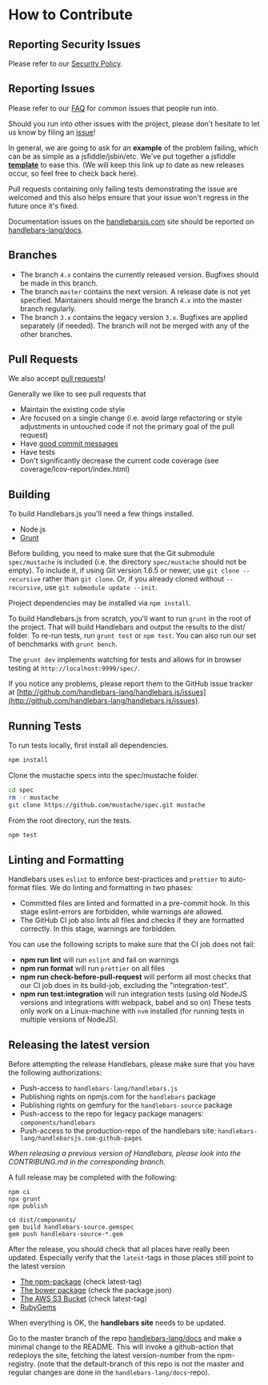 # How to Contribute

## Reporting Security Issues

Please refer to our [Security Policy](https://github.com/handlebars-lang/handlebars.js/blob/master/SECURITY.md).

## Reporting Issues

Please refer to our [FAQ](https://github.com/handlebars-lang/handlebars.js/blob/master/FAQ.md) for common issues that people run into.

Should you run into other issues with the project, please don't hesitate to let us know by filing an [issue][issue]!

In general, we are going to ask for an **example** of the problem failing, which can be as simple as a jsfiddle/jsbin/etc. We've put together a jsfiddle **[template][jsfiddle]** to ease this. (We will keep this link up to date as new releases occur, so feel free to check back here).

Pull requests containing only failing tests demonstrating the issue are welcomed and this also helps ensure that your issue won't regress in the future once it's fixed.

Documentation issues on the [handlebarsjs.com](https://handlebarsjs.com) site should be reported on [handlebars-lang/docs](https://github.com/handlebars-lang/docs).

## Branches

- The branch `4.x` contains the currently released version. Bugfixes should be made in this branch.
- The branch `master` contains the next version. A release date is not yet specified. Maintainers
  should merge the branch `4.x` into the master branch regularly.
- The branch `3.x` contains the legacy version `3.x`. Bugfixes are applied separately (if needed). The branch will not
  be merged with any of the other branches.

## Pull Requests

We also accept [pull requests][pull-request]!

Generally we like to see pull requests that

- Maintain the existing code style
- Are focused on a single change (i.e. avoid large refactoring or style adjustments in untouched code if not the primary goal of the pull request)
- Have [good commit messages](http://tbaggery.com/2008/04/19/a-note-about-git-commit-messages.html)
- Have tests
- Don't significantly decrease the current code coverage (see coverage/lcov-report/index.html)

## Building

To build Handlebars.js you'll need a few things installed.

- Node.js
- [Grunt](http://gruntjs.com/getting-started)

Before building, you need to make sure that the Git submodule `spec/mustache` is included (i.e. the directory `spec/mustache` should not be empty). To include it, if using Git version 1.6.5 or newer, use `git clone --recursive` rather than `git clone`. Or, if you already cloned without `--recursive`, use `git submodule update --init`.

Project dependencies may be installed via `npm install`.

To build Handlebars.js from scratch, you'll want to run `grunt`
in the root of the project. That will build Handlebars and output the
results to the dist/ folder. To re-run tests, run `grunt test` or `npm test`.
You can also run our set of benchmarks with `grunt bench`.

The `grunt dev` implements watching for tests and allows for in browser testing at `http://localhost:9999/spec/`.

If you notice any problems, please report them to the GitHub issue tracker at
[http://github.com/handlebars-lang/handlebars.js/issues](http://github.com/handlebars-lang/handlebars.js/issues).

## Running Tests

To run tests locally, first install all dependencies.

```sh
npm install
```

Clone the mustache specs into the spec/mustache folder.

```sh
cd spec
rm -r mustache
git clone https://github.com/mustache/spec.git mustache
```

From the root directory, run the tests.

```sh
npm test
```

## Linting and Formatting

Handlebars uses `eslint` to enforce best-practices and `prettier` to auto-format files.
We do linting and formatting in two phases:

- Committed files are linted and formatted in a pre-commit hook. In this stage eslint-errors are forbidden,
  while warnings are allowed.
- The GitHub CI job also lints all files and checks if they are formatted correctly. In this stage, warnings
  are forbidden.

You can use the following scripts to make sure that the CI job does not fail:

- **npm run lint** will run `eslint` and fail on warnings
- **npm run format** will run `prettier` on all files
- **npm run check-before-pull-request** will perform all most checks that our CI job does in its build-job, excluding the "integration-test".
- **npm run test:integration** will run integration tests (using old NodeJS versions and integrations with webpack, babel and so on)
  These tests only work on a Linux-machine with `nvm` installed (for running tests in multiple versions of NodeJS).

## Releasing the latest version

Before attempting the release Handlebars, please make sure that you have the following authorizations:

- Push-access to `handlebars-lang/handlebars.js`
- Publishing rights on npmjs.com for the `handlebars` package
- Publishing rights on gemfury for the `handlebars-source` package
- Push-access to the repo for legacy package managers: `components/handlebars`
- Push-access to the production-repo of the handlebars site: `handlebars-lang/handlebarsjs.com-github-pages`

_When releasing a previous version of Handlebars, please look into the CONTRIBUNG.md in the corresponding branch._

A full release may be completed with the following:

```
npm ci
npx grunt
npm publish

cd dist/components/
gem build handlebars-source.gemspec
gem push handlebars-source-*.gem
```

After the release, you should check that all places have really been updated. Especially verify that the `latest`-tags
in those places still point to the latest version

- [The npm-package](https://www.npmjs.com/package/handlebars) (check latest-tag)
- [The bower package](https://github.com/components/handlebars.js) (check the package.json)
- [The AWS S3 Bucket](https://s3.amazonaws.com/builds.handlebarsjs.com) (check latest-tag)
- [RubyGems](https://rubygems.org/gems/handlebars-source)

When everything is OK, the **handlebars site** needs to be updated.

Go to the master branch of the repo [handlebars-lang/docs](https://github.com/handlebars-lang/docs/tree/master)
and make a minimal change to the README. This will invoke a github-action that redeploys
the site, fetching the latest version-number from the npm-registry.
(note that the default-branch of this repo is not the master and regular changes are done
in the `handlebars-lang/docs`-repo).

[generator-release]: https://github.com/walmartlabs/generator-release
[pull-request]: https://github.com/handlebars-lang/handlebars.js/pull/new/master
[issue]: https://github.com/handlebars-lang/handlebars.js/issues/new
[jsfiddle]: https://jsfiddle.net/4nbwjaqz/4/
